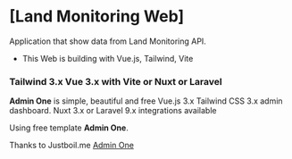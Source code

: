 # [Land Monitoring Web]

Application that show data from Land Monitoring API.

- This Web is building with Vue.js, Tailwind, Vite

### Tailwind 3.x Vue 3.x with Vite or Nuxt or Laravel

**Admin One** is simple, beautiful and free Vue.js 3.x Tailwind CSS 3.x admin dashboard. Nuxt 3.x or Laravel 9.x integrations available

Using free template **Admin One**.

Thanks to Justboil.me
[Admin One](https://github.com/justboil/admin-one-vue-tailwind/)
